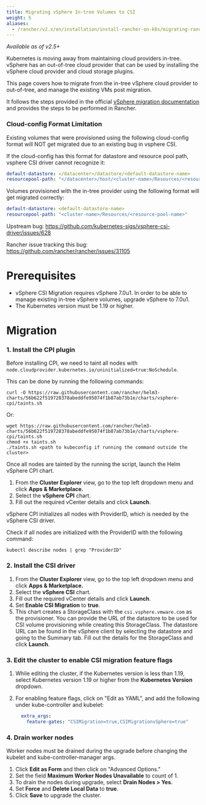 ```yaml
---
title: Migrating vSphere In-tree Volumes to CSI
weight: 5
aliases:
  - /rancher/v2.x/en/installation/install-rancher-on-k8s/migrating-rancher
---
```

_Available as of v2.5+_

Kubernetes is moving away from maintaining cloud providers in-tree. vSphere has an out-of-tree cloud provider that can be used by installing the vSphere cloud provider and cloud storage plugins.

This page covers how to migrate from the in-tree vSphere cloud provider to out-of-tree, and manage the existing VMs post migration.

It follows the steps provided in the official [vSphere migration documentation](https://vsphere-csi-driver.sigs.k8s.io/features/vsphere_csi_migration.html) and provides the steps to be performed in Rancher.

### Cloud-config Format Limitation

Existing volumes that were provisioned using the following cloud-config format will NOT get migrated due to an existing bug in vsphere CSI.

If the cloud-config has this format for datastore and resource pool path, vsphere CSI driver cannot recognize it:

```yaml
default-datastore: </datacenter>/datastore/<default-datastore-name>
resourcepool-path: "</datacenter>/host/<cluster-name>/Resources/<resource-pool-name>"
```

Volumes provisioned with the in-tree provider using the following format will get migrated correctly:

```yaml
default-datastore: <default-datastore-name>
resourcepool-path: "<cluster-name>/Resources/<resource-pool-name>"
```

Upstream bug: https://github.com/kubernetes-sigs/vsphere-csi-driver/issues/628

Rancher issue tracking this bug: https://github.com/rancher/rancher/issues/31105

# Prerequisites

- vSphere CSI Migration requires vSphere 7.0u1. In order to be able to manage existing in-tree vSphere volumes, upgrade vSphere to 7.0u1.
- The Kubernetes version must be 1.19 or higher.

# Migration

### 1. Install the CPI plugin

Before installing CPI, we need to taint all nodes with `node.cloudprovider.kubernetes.io/uninitialized=true:NoSchedule`.

This can be done by running the following commands:

```
curl -O https://raw.githubusercontent.com/rancher/helm3-charts/56b622f519728378abeddfe95074f1b87ab73b1e/charts/vsphere-cpi/taints.sh 
```

Or:

```
wget https://raw.githubusercontent.com/rancher/helm3-charts/56b622f519728378abeddfe95074f1b87ab73b1e/charts/vsphere-cpi/taints.sh
chmod +x taints.sh
./taints.sh <path to kubeconfig if running the command outside the cluster> 
```

Once all nodes are tainted by the running the script, launch the Helm vSphere CPI chart. 

1. From the **Cluster Explorer** view, go to the top left dropdown menu and click **Apps & Marketplace.**
2. Select the **vSphere CPI** chart.
3. Fill out the required vCenter details and click **Launch**.

vSphere CPI initializes all nodes with ProviderID, which is needed by the vSphere CSI driver.

Check if all nodes are initialized with the ProviderID with the following command:

```
kubectl describe nodes | grep "ProviderID"
```

### 2. Install the CSI driver

1. From the **Cluster Explorer** view, go to the top left dropdown menu and click **Apps & Marketplace.**
1. Select the **vSphere CSI** chart. 
1. Fill out the required vCenter details and click **Launch**.
1. Set **Enable CSI Migration** to **true**.
1. This chart creates a StorageClass with the `csi.vsphere.vmware.com` as the provisioner. You can provide the URL of the datastore to be used for CSI volume provisioning while creating this StorageClass. The datastore URL can be found in the vSphere client by selecting the datastore and going to the Summary tab. Fill out the details for the StorageClass and click **Launch**.

### 3. Edit the cluster to enable CSI migration feature flags

1. While editing the cluster, if the Kubernetes version is less than 1.19, select Kubernetes version 1.19 or higher from the **Kubernetes Version** dropdown.
2. For enabling feature flags, click on "Edit as YAML", and add the following under kube-controller and kubelet:

	```yaml
	  extra_args:
	    feature-gates: "CSIMigration=true,CSIMigrationvSphere=true" 
	```

### 4. Drain worker nodes

Worker nodes must be drained during the upgrade before changing the kubelet and kube-controller-manager args. 

1. Click **Edit as Form** and then click on "Advanced Options."
1. Set the field **Maximum Worker Nodes Unavailable** to count of 1.
1. To drain the nodes during upgrade, select **Drain Nodes > Yes**. 
1. Set **Force** and **Delete Local Data** to **true**.
1. Click **Save** to upgrade the cluster.
